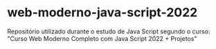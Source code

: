 # web-moderno-java-script-2022
Repositório utilizado durante o estudo de Java Script segundo o curso: "Curso Web Moderno Completo com Java Script 2022 + Projetos" 

